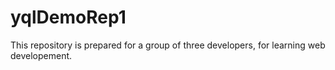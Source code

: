 yqlDemoRep1
===========

This repository is prepared for a group of three developers, for learning web developement.
